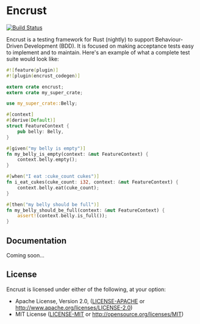 # Encrust
[![Build Status](https://travis-ci.org/ianlet/encrust.svg?branch=master)](https://travis-ci.org/ianlet/encrust)

Encrust is a testing framework for Rust (nightly) to support Behaviour-Driven Development (BDD).
It is focused on making acceptance tests easy to implement and to maintain. Here's an example of
what a complete test suite would look like:

```rust
#![feature(plugin)]
#![plugin(encrust_codegen)]

extern crate encrust;
extern crate my_super_crate;

use my_super_crate::Belly;

#[context]
#[derive(Default)]
struct FeatureContext {
    pub belly: Belly,
}

#[given("my belly is empty")]
fn my_belly_is_empty(context: &mut FeatureContext) {
    context.belly.empty();
}

#[when("I eat :cuke_count cukes")]
fn i_eat_cukes(cuke_count: i32, context: &mut FeatureContext) {
    context.belly.eat(cuke_count);
}

#[then("my belly should be full")]
fn my_belly_should_be_full(context: &mut FeatureContext) {
    assert!(context.belly.is_full());
}
```

## Documentation
Coming soon...

## License

Encrust is licensed under either of the following, at your option:

 * Apache License, Version 2.0, ([LICENSE-APACHE](LICENSE-APACHE) or http://www.apache.org/licenses/LICENSE-2.0)
 * MIT License ([LICENSE-MIT](LICENSE-MIT) or http://opensource.org/licenses/MIT)
